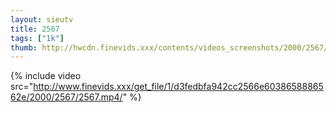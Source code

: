 ```yaml
--- 
layout: sieutv
title: 2567
tags: ["1k"]
thumb: http://hwcdn.finevids.xxx/contents/videos_screenshots/2000/2567/preview.mp4.jpg
---
```

{% include video src="http://www.finevids.xxx/get_file/1/d3fedbfa942cc2566e6038658886562e/2000/2567/2567.mp4/" %} 

